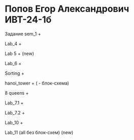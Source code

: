 # Попов Егор Александрович ИВТ-24-1б
Задание	
sem_1	+

Lab_4	+

Lab 5 + (new)

Lab_6	+

Sorting	+

hanoi_tower + ( - блок-схема)

8 queens	+

Lab_7.1	+

Lab_7.2	+

Lab_10	+

Lab_11 (all без блок-схем) (new)

